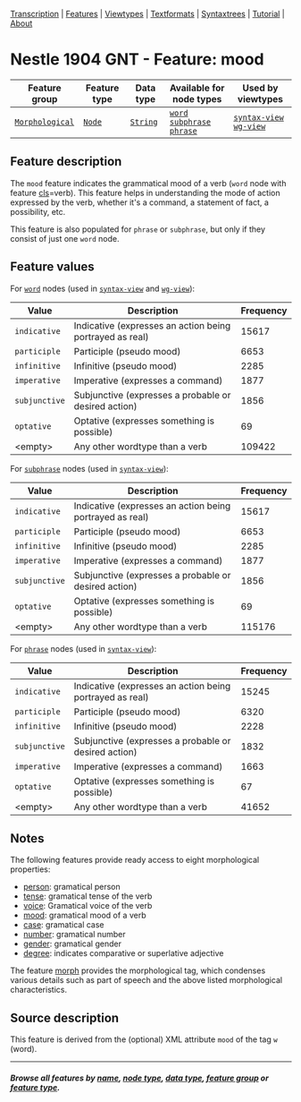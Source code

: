 <a name="start"></a>
<div class="hidden-content">
<a href="../transcription.md">Transcription</a> | <a href="README.md#start">Features</a> | <a href="../viewtypes.md#start">Viewtypes</a> | <a href="../textformats.md#start">Textformats</a> |  <a href="../syntaxtrees.md#start">Syntaxtrees</a> | <a href="../../tutorial/README.md#start">Tutorial</a>  | <a href="../about.md#start">About</a>
</div>

# Nestle 1904 GNT - Feature: mood

Feature group | Feature type | Data type | Available for node types | Used by viewtypes
---  | --- | --- | --- | ---
[`Morphological`](featuresbygroup.md#morphological-features) | [`Node`](featuresbyfeaturetype.md#node-features) | [`String`](featuresbydatatype.md#string-datatype) |  [`word`](featuresbynodetype.md#word-nodes) [`subphrase`](featuresbynodetype.md#subphrase-nodes) [`phrase`](featuresbynodetype.md#phrase-nodes) | [`syntax-view`](../syntax-view.md#start) [`wg-view`](../wg-view.md#start)

## Feature description

The `mood` feature indicates the grammatical mood of a verb (`word` node with feature [cls](cls.md#start)=verb). This feature helps in understanding the mode of action expressed by the verb, whether it's a command, a statement of fact, a possibility, etc.

This feature is also populated for `phrase` or `subphrase`, but only if they consist of just one `word` node.

## Feature values 

For [`word`](featuresbynodetype.md#word-nodes) nodes (used in [`syntax-view`](../syntax-view.md#start) and  [`wg-view`](../wg-view.md#start)):

Value | Description | Frequency
--- | --- | ---
`indicative` | Indicative (expresses an action being portrayed as real) | 15617
`participle` | Participle (pseudo mood) | 6653
`infinitive` | Infinitive (pseudo mood) | 2285
`imperative` | Imperative (expresses a command) | 1877
`subjunctive` | Subjunctive (expresses a probable or desired action) | 1856
`optative` | Optative (expresses something is possible) | 69
&lt;empty&gt; | Any other wordtype than a verb | 109422

For [`subphrase`](featuresbynodetype.md#subphrase-nodes) nodes (used in [`syntax-view`](../syntax-view.md#start)):

Value | Description | Frequency
--- | --- | ---
`indicative` | Indicative (expresses an action being portrayed as real) | 15617
`participle` | Participle (pseudo mood) | 6653
`infinitive` | Infinitive (pseudo mood) | 2285
`imperative` | Imperative (expresses a command) | 1877
`subjunctive` | Subjunctive (expresses a probable or desired action) | 1856
`optative` | Optative (expresses something is possible) | 69
&lt;empty&gt; | Any other wordtype than a verb | 115176

For [`phrase`](featuresbynodetype.md#phrase-nodes) nodes (used in [`syntax-view`](../syntax-view.md#start)):

Value | Description | Frequency
--- | --- | ---
`indicative` | Indicative (expresses an action being portrayed as real) | 15245
`participle` | Participle (pseudo mood) | 6320
`infinitive` | Infinitive (pseudo mood) | 2228
`subjunctive` | Subjunctive (expresses a probable or desired action) | 1832
`imperative` | Imperative (expresses a command) | 1663
`optative` | Optative (expresses something is possible) | 67
&lt;empty&gt; | Any other wordtype than a verb | 41652

## Notes

The following features provide ready access to eight morphological properties:

 - [person](person.md#start): gramatical person
 - [tense](tense.md#start): gramatical tense of the verb
 - [voice](voice.md#start): Gramatical voice of the verb
 - [mood](mood.md#start): gramatical mood of a verb
 - [case](case.md#start): gramatical case
 - [number](number.md#start): gramatical number
 - [gender](gender.md#start): gramatical gender
 - [degree](degree.md#start): indicates comparative or superlative adjective

The feature [morph](morph.md#start) provides the morphological tag, which condenses various details such as part of speech and the above listed morphological characteristics. 

## Source description

This feature is derived from the (optional) XML attribute `mood` of the tag `w` (word).

---
#### *Browse all features by [name](featuresbyname.md#start), [node type](featuresbynodetype.md#start), [data type](featuresbydatatype.md#start), [feature group](featuresbygroup.md#start) or [feature type](featuresbyfeaturetype.md#start).*

